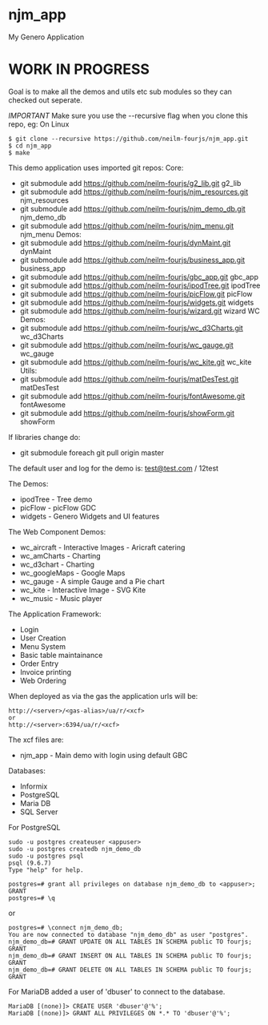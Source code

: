 # njm_app
My Genero Application

# WORK IN PROGRESS
Goal is to make all the demos and utils etc sub modules so they can checked out seperate.


*IMPORTANT* Make sure you use the --recursive flag when you clone this repo, eg: On Linux
```
$ git clone --recursive https://github.com/neilm-fourjs/njm_app.git
$ cd njm_app
$ make
```

This demo application uses imported git repos:
Core:
* git submodule add https://github.com/neilm-fourjs/g2_lib.git g2_lib
* git submodule add https://github.com/neilm-fourjs/njm_resources.git njm_resources
* git submodule add https://github.com/neilm-fourjs/njm_demo_db.git njm_demo_db
* git submodule add https://github.com/neilm-fourjs/njm_menu.git njm_menu
Demos:
* git submodule add https://github.com/neilm-fourjs/dynMaint.git dynMaint
* git submodule add https://github.com/neilm-fourjs/business_app.git business_app
* git submodule add https://github.com/neilm-fourjs/gbc_app.git gbc_app
* git submodule add https://github.com/neilm-fourjs/ipodTree.git ipodTree
* git submodule add https://github.com/neilm-fourjs/picFlow.git picFlow
* git submodule add https://github.com/neilm-fourjs/widgets.git widgets
* git submodule add https://github.com/neilm-fourjs/wizard.git wizard
WC Demos:
* git submodule add https://github.com/neilm-fourjs/wc_d3Charts.git wc_d3Charts
* git submodule add https://github.com/neilm-fourjs/wc_gauge.git wc_gauge
* git submodule add https://github.com/neilm-fourjs/wc_kite.git wc_kite
Utils:
* git submodule add https://github.com/neilm-fourjs/matDesTest.git matDesTest
* git submodule add https://github.com/neilm-fourjs/fontAwesome.git fontAwesome
* git submodule add https://github.com/neilm-fourjs/showForm.git showForm

If libraries change do:
* git submodule foreach git pull origin master


The default user and log for the demo is:
test@test.com / 12test


The Demos:
* ipodTree - Tree demo
* picFlow - picFlow GDC
* widgets - Genero Widgets and UI features


The Web Component Demos:
* wc_aircraft - Interactive Images - Aricraft catering
* wc_amCharts - Charting
* wc_d3chart - Charting
* wc_googleMaps - Google Maps
* wc_gauge - A simple Gauge and a Pie chart
* wc_kite - Interactive Image - SVG Kite
* wc_music - Music player


The Application Framework:
* Login
* User Creation
* Menu System
* Basic table maintainance
* Order Entry
* Invoice printing
* Web Ordering



When deployed as via the gas the application urls will be:
```
http://<server>/<gas-alias>/ua/r/<xcf>
or
http://<server>:6394/ua/r/<xcf>
```

The xcf files are:
* njm_app - Main demo with login using default GBC


Databases:
* Informix
* PostgreSQL
* Maria DB
* SQL Server


For PostgreSQL
```
sudo -u postgres createuser <appuser>
sudo -u postgres createdb njm_demo_db
sudo -u postgres psql
psql (9.6.7)
Type "help" for help.

postgres=# grant all privileges on database njm_demo_db to <appuser>;
GRANT
postgres=# \q
```

or
```
postgres=# \connect njm_demo_db;
You are now connected to database "njm_demo_db" as user "postgres".
njm_demo_db=# GRANT UPDATE ON ALL TABLES IN SCHEMA public TO fourjs;
GRANT
njm_demo_db=# GRANT INSERT ON ALL TABLES IN SCHEMA public TO fourjs;
GRANT
njm_demo_db=# GRANT DELETE ON ALL TABLES IN SCHEMA public TO fourjs;
GRANT
```

For MariaDB added a user of 'dbuser' to connect to the database.
```
MariaDB [(none)]> CREATE USER 'dbuser'@'%';
MariaDB [(none)]> GRANT ALL PRIVILEGES ON *.* TO 'dbuser'@'%';
```

